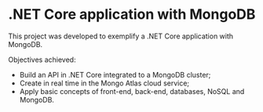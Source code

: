 # .NET Core application with MongoDB

This project was developed to exemplify a .NET Core application with MongoDB.

Objectives achieved:

 - Build an API in .NET Core integrated to a MongoDB cluster;
 - Create in real time in the Mongo Atlas cloud service;
 - Apply basic concepts of front-end, back-end, databases, NoSQL and MongoDB.